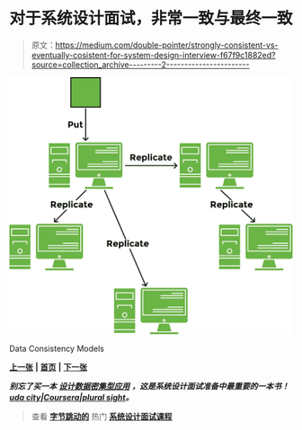 # 对于系统设计面试，非常一致与最终一致

> 原文：<https://medium.com/double-pointer/strongly-consistent-vs-eventually-cosistent-for-system-design-interview-f67f9c1882ed?source=collection_archive---------2----------------------->

![](img/ffb082c11e95fe6877f2d301e3c4f537.png)

Data Consistency Models

[**上一张**](https://bit.ly/35v7TsI) **|** [**首页**](https://bit.ly/3tVGgRY) **|** [**下一张**](https://bit.ly/3EdbBV5)

***别忘了买一本*** [***设计数据密集型应用***](https://amzn.to/3HWOSPm) ***，这是系统设计面试准备中最重要的一本书！***[***uda city***](https://bit.ly/3JIpvl4)***|***[***Coursera***](https://imp.i384100.net/zaYBB0)***|***[***plural sight***](https://pluralsight.pxf.io/Ao7GGK)***。***

> 查看 [**字节跳动的**](https://bytebytego.com?fpr=datajek34) 热门 [**系统设计面试课程**](https://bytebytego.com?fpr=datajek34)